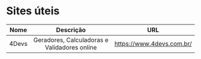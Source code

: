 # Sites úteis

Nome | Descrição | URL
:--: | :-------: | :-:
4Devs | Geradores, Calculadoras e Validadores online | https://www.4devs.com.br/